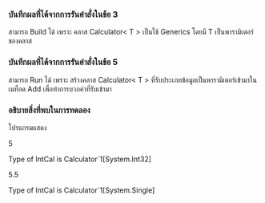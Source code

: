 ### บันทึกผลที่ได้จากการรันคำสั่งในข้อ 3

สามารถ Build ได้ เพราะ คลาส Calculator< T > เป็นใช้ Generics โดยมี T เป็นพารามิเตอร์ของคลาส

### บันทึกผลที่ได้จากการรันคำสั่งในข้อ 5

สามารถ Run ได้ เพราะ สร้างคลาส Calculator< T > ที่รับประเภทข้อมูลเป็นพารามิเตอร์เข้ามาในเมท็อด Add เพื่อทำการบวกค่าที่รับเข้ามา

### อธิบายสิ่งที่พบในการทดลอง
โปรแกรมแสดง

5

Type of IntCal is Calculator`1[System.Int32]

5.5

Type of IntCal is Calculator`1[System.Single]
